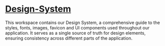 # [Design-System]()

This workspace contains our Design System, a comprehensive guide to the styles, fonts, images, favicon and UI components used throughout our application. It serves as a single source of truth for design elements, ensuring consistency across different parts of the application.

